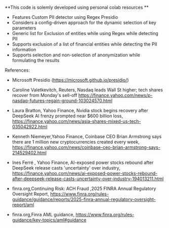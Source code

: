 **This code is solemly developed using personal colab resources **

* Features Custom PII detector using Regex Presidio
* Considers a config-driven approach for the dynamic selection of key parameters
* Generic list for Exclusion of entities while using Regex while detecting PII
* Supports exclusion of a list of financial entities while detecting the PII information
* Supports selection and non-selection of anonymization while formulating the results



References:

* Microsoft Presidio (https://microsoft.github.io/presidio/)

* Caroline Valetkevitch, Reuters, Nasdaq leads Wall St higher; tech shares recover from Monday's sell-off https://finance.yahoo.com/news/p-nasdaq-futures-regain-ground-103024570.html

* Laura Bratton, Yahoo Finance, Nvidia stock begins recovery after DeepSeek AI frenzy prompted near $600 billion loss, https://finance.yahoo.com/news/asia-shares-mixed-us-tech-035042922.html

* Kenneth Niemeyer,Yahoo Finance, Coinbase CEO Brian Armstrong says there are 1 million new cryptocurrencies created every week, https://finance.yahoo.com/news/coinbase-ceo-brian-armstrong-says-214529402.html

* Ines Ferré , Yahoo Finance, AI-exposed power stocks rebound after DeepSeek release casts 'uncertainty' over industry, https://finance.yahoo.com/news/ai-exposed-power-stocks-rebound-after-deepseek-release-casts-uncertainty-over-industry-194013211.html

* finra.org,Continuing Risk: ACH Fraud ,2025 FINRA Annual Regulatory Oversight Report, https://www.finra.org/rules-guidance/guidance/reports/2025-finra-annual-regulatory-oversight-report/aml

* finra.org,Finra AML guidance, https://www.finra.org/rules-guidance/key-topics/aml#guidance
